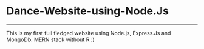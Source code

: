 # Dance-Website-using-Node.Js
***
This is my first full fledged website using Node.js, Express.Js and MongoDb. MERN stack without R :)
